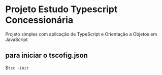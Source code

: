 # Projeto Estudo Typescript Concessionária #

Projeto simples com aplicação de TypeScript e Orientação a Objetos em JavaScript

## para iniciar o tscofig.json ##

$` tsc -init `


